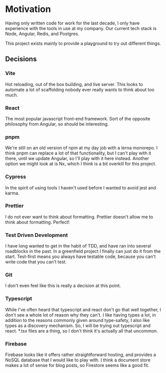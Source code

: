 # Motivation

Having only written code for work for the last decade, I only have experience with the tools in use at my company. Our current tech stack is Node, Angular, Redis, and Postgres.

This project exists mainly to provide a playground to try out different things.

## Decisions

### Vite

Hot reloading, out of the box building, and live server. This looks to automate a lot of scaffolding nobody ever really wants to think about too much.

### React

The most popular javascript front-end framework. Sort of the opposite philosophy from Angular, so should be interesting.

### pnpm

We're still on an old version of npm at my day job with a lerna monorepo. I think pnpm can replace a lot of that functionality, but I can't play with it there, until we update Angular, so I'll play with it here instead. Another option we might look at is Nx, which I think is a bit overkill for this project.

### Cypress

In the spirit of using tools I haven't used before I wanted to avoid jest and karma.

### Prettier

I do not ever want to think about formatting. Prettier doesn't allow me to think about formatting. Perfect!

### Test Driven Development

I have long wanted to get in the habit of TDD, and have ran into several roadblocks in the past. In a greenfield project I finally can just do it from the start. Test-first means you always have testable code, because you can't write code that you can't test.

### Git

I don't even feel like this is really a decision at this point.

### Typescript

While I've often heard that typescript and react don't go that well together, I don't see a whole lot of reason why they can't. I like having types a lot, in addition to the reasons commonly given around type-safety, I also like types as a discovery mechanism. So, I will be trying out typescript and react. \*.tsx files are a thing, so I don't think it's actually all that uncommon.

### Firebase

Firebase looks like it offers rather straightforward hosting, and provides a NoSQL database that I would like to play with. I think a document store makes a lot of sense for blog posts, so Firestore seems like a good fit.
